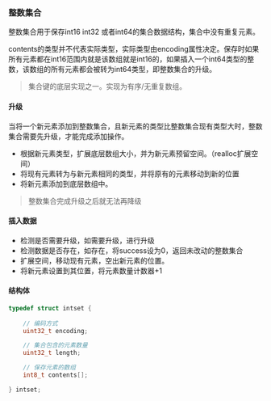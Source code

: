 ### 整数集合

整数集合用于保存int16 int32 或者int64的集合数据结构，集合中没有重复元素。

contents的类型并不代表实际类型，实际类型由encoding属性决定。保存时如果所有元素都在int16范围内就是该数组就是int16的，如果插入一个int64类型的整数，该数组的所有元素都会被转为int64类型，即整数集合的升级。

> 集合键的底层实现之一。实现为有序/无重复数组。

#### 升级

当将一个新元素添加到整数集合，且新元素的类型比整数集合现有类型大时，整数集合需要先升级，才能完成添加操作。 

- 根据新元素类型，扩展底层数组大小，并为新元素预留空间。（realloc扩展空间）
- 将现有元素转为与新元素相同的类型，并将原有的元素移动到新的位置
- 将新元素添加到底层数组中。

> 整数集合完成升级之后就无法再降级



#### 插入数据

- 检测是否需要升级，如需要升级，进行升级
- 检测数据是否存在，如存在，将success设为0，返回未改动的整数集合
- 扩展空间，移动现有元素，空出新元素的位置。
- 将新元素设置到其位置，将元素数量计数器+1



#### 结构体

``` c
typedef struct intset {
    
    // 编码方式
    uint32_t encoding;

    // 集合包含的元素数量
    uint32_t length;

    // 保存元素的数组
    int8_t contents[];

} intset;
```

